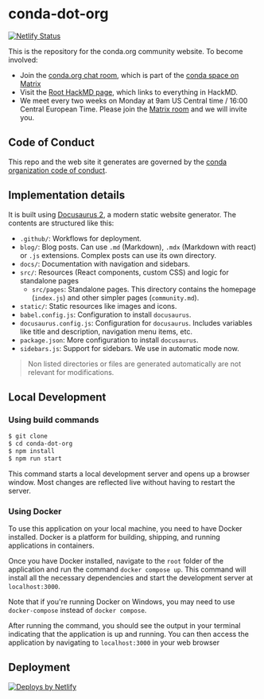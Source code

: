 # conda-dot-org

[![Netlify Status](https://api.netlify.com/api/v1/badges/2db454b7-f4c7-409c-8f0d-29bcb5029577/deploy-status)](https://app.netlify.com/sites/conda-dot-org/deploys)

This is the repository for the conda.org community website. To become involved:

- Join the [conda.org chat room](https://app.element.io/#/room/#conda.org:matrix.org), which is part of the [conda space on Matrix](https://app.element.io/#/room/#conda:matrix.org)
- Visit the [Root HackMD page](https://hackmd.io/DGtozSlsSjSokpYAK5-9hw), which links to everything in HackMD.
- We meet every two weeks on Monday at 9am US Central time / 16:00 Central European Time. Please join the [Matrix room](https://app.element.io/#/room/#conda.org:matrix.org) and we will invite you.

## Code of Conduct

This repo and the web site it generates are governed by the [conda organization code of conduct](CODE_OF_CONDUCT.md).

## Implementation details

It is built using [Docusaurus 2](https://docusaurus.io/), a modern static website generator. The
contents are structured like this:

- `.github/`: Workflows for deployment.
- `blog/`: Blog posts. Can use `.md` (Markdown), `.mdx` (Markdown with react) or `.js` extensions.
  Complex posts can use its own directory.
- `docs/`: Documentation with navigation and sidebars.
- `src/`: Resources (React components, custom CSS) and logic for standalone pages
  - `src/pages`: Standalone pages. This directory contains the homepage (`index.js`) and other simpler pages (`community.md`).
- `static/`: Static resources like images and icons.
- `babel.config.js`: Configuration to install `docusaurus`.
- `docusaurus.config.js`: Configuration for `docusaurus`. Includes variables like title and description, navigation menu items, etc.
- `package.json`: More configuration to install `docusaurus`.
- `sidebars.js`: Support for sidebars. We use in automatic mode now.

> Non listed directories or files are generated automatically are not relevant for modifications.

## Local Development

### Using build commands
```bash
$ git clone
$ cd conda-dot-org
$ npm install
$ npm run start
```

This command starts a local development server and opens up a browser window.
Most changes are reflected live without having to restart the server.

### Using Docker
To use this application on your local machine, you need to have Docker installed. Docker is a platform for building, shipping, and running applications in containers.

Once you have Docker installed, navigate to the `root` folder of the application and run the command `docker compose up`. This command will install all the necessary dependencies and start the development server at `localhost:3000`.

Note that if you're running Docker on Windows, you may need to use `docker-compose` instead of `docker compose`.

After running the command, you should see the output in your terminal indicating that the application is up and running. You can then access the application by navigating to `localhost:3000` in your web browser

## Deployment

<a href="https://www.netlify.com"> <img src="https://www.netlify.com/v3/img/components/netlify-color-accent.svg" alt="Deploys by Netlify" /> </a>

